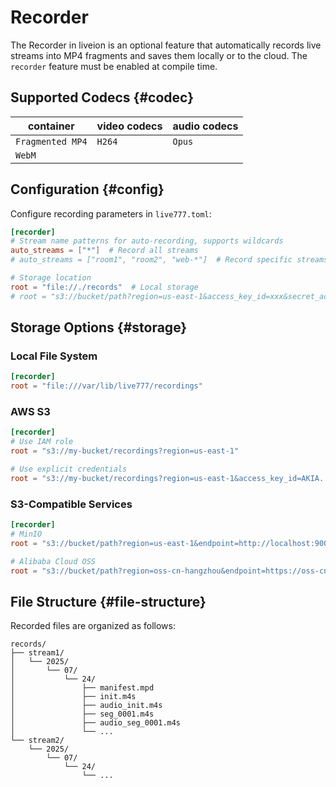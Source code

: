 # Recorder

The Recorder in liveion is an optional feature that automatically records live streams into MP4 fragments and saves them locally or to the cloud. The `recorder` feature must be enabled at compile time.

## Supported Codecs {#codec}

| container           | video codecs | audio codecs |
| ------------------- | ------------| ------------ |
| `Fragmented MP4`    | `H264`      | `Opus`       |
| `WebM`              |             |              |

## Configuration {#config}

Configure recording parameters in `live777.toml`:

```toml
[recorder]
# Stream name patterns for auto-recording, supports wildcards
auto_streams = ["*"]  # Record all streams
# auto_streams = ["room1", "room2", "web-*"]  # Record specific streams

# Storage location
root = "file://./records"  # Local storage
# root = "s3://bucket/path?region=us-east-1&access_key_id=xxx&secret_access_key=yyy"  # S3 storage
```

## Storage Options {#storage}

### Local File System
```toml
[recorder]
root = "file:///var/lib/live777/recordings"
```

### AWS S3
```toml
[recorder]
# Use IAM role
root = "s3://my-bucket/recordings?region=us-east-1"

# Use explicit credentials
root = "s3://my-bucket/recordings?region=us-east-1&access_key_id=AKIA...&secret_access_key=..."
```

### S3-Compatible Services
```toml
[recorder]
# MinIO
root = "s3://bucket/path?region=us-east-1&endpoint=http://localhost:9000&access_key_id=admin&secret_access_key=password"

# Alibaba Cloud OSS
root = "s3://bucket/path?region=oss-cn-hangzhou&endpoint=https://oss-cn-hangzhou.aliyuncs.com&access_key_id=xxx&secret_access_key=yyy"
```

## File Structure {#file-structure}

Recorded files are organized as follows:

```
records/
├── stream1/
│   └── 2025/
│       └── 07/
│           └── 24/
│               ├── manifest.mpd
│               ├── init.m4s
│               ├── audio_init.m4s
│               ├── seg_0001.m4s
│               ├── audio_seg_0001.m4s
│               └── ...
└── stream2/
    └── 2025/
        └── 07/
            └── 24/
                └── ...
```
